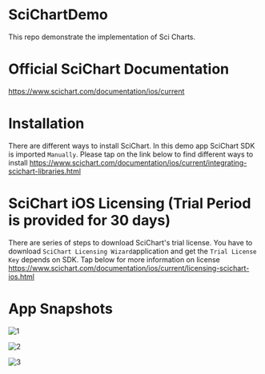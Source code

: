 # SciChartDemo
This repo demonstrate the implementation of Sci Charts. 

# Official SciChart Documentation
https://www.scichart.com/documentation/ios/current

# Installation
There are different ways to install SciChart. In this demo app SciChart SDK is imported `Manually`. Please tap on the link below to find different ways to install
https://www.scichart.com/documentation/ios/current/integrating-scichart-libraries.html

# SciChart iOS Licensing (Trial Period is provided for 30 days)
There are series of steps to download SciChart's trial license. You have to download `SciChart Licensing Wizard`application and get the `Trial License Key` depends on SDK. Tap below for more information on license
https://www.scichart.com/documentation/ios/current/licensing-scichart-ios.html

# App Snapshots

![1](https://user-images.githubusercontent.com/60354752/88195746-5cfe4e80-cc0e-11ea-952c-1dd19381fb4f.gif)

![2](https://user-images.githubusercontent.com/60354752/88195813-70a9b500-cc0e-11ea-85ae-30c6133a76ef.gif)

![3](https://user-images.githubusercontent.com/60354752/88195851-7bfce080-cc0e-11ea-81b2-5c57b96dc20e.gif)






